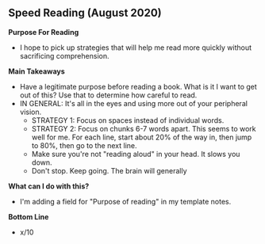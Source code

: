 ## Speed Reading (August 2020)

**Purpose For Reading**
- I hope to pick up strategies that will help me read more quickly without sacrificing comprehension.

**Main Takeaways**
- Have a legitimate purpose before reading a book. What is it I want to get out of this? Use that to determine how careful to read.
- IN GENERAL: It's all in the eyes and using more out of your peripheral vision.
	- STRATEGY 1: Focus on spaces instead of individual words.
	- STRATEGY 2: Focus on chunks 6-7 words apart. This seems to work well for me. For each line, start about 20% of the way in, then jump to 80%, then go to the next line.
	- Make sure you're not "reading aloud" in your head. It slows you down.
	- Don't stop. Keep going. The brain will generally 


**What can I do with this?**
- I'm adding a field for "Purpose of reading" in my template notes.

**Bottom Line**
- x/10
<!--stackedit_data:
eyJoaXN0b3J5IjpbLTE3NTc1NjMxODUsLTc4MjE3ODgyMCw4Mz
UyMTE3NzcsNTIzODM4ODUsLTE3Njk0ODcwMDAsLTQ2MTk3MjM0
OCwtMTU0NDcyMTgxNiwxMzA0MTE5MTY1LC0zNjEyNjI4OThdfQ
==
-->